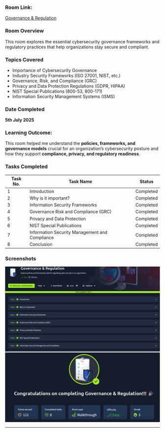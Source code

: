 ### Room Link:
[Governance & Regulation](https://tryhackme.com/room/governanceregulation)

### Room Overview
This room explores the essential cybersecurity governance frameworks and regulatory practices that help organizations stay secure and compliant.

### Topics Covered
- Importance of Cybersecurity Governance
- Industry Security Frameworks (ISO 27001, NIST, etc.)
- Governance, Risk, and Compliance (GRC)
- Privacy and Data Protection Regulations (GDPR, HIPAA)
- NIST Special Publications (800-53, 800-171)
- Information Security Management Systems (ISMS)

### Date Completed
**5th July 2025**

### Learning Outcome:  
This room helped me understand the **policies, frameworks, and governance models** crucial for an organization’s cybersecurity posture and how they support **compliance, privacy, and regulatory readiness**.

### Tasks Completed
| Task No. | Task Name                                 | Status     |
|----------|-------------------------------------------|------------|
| 1        | Introduction                              | Completed |
| 2        | Why is it important?                      | Completed |
| 3        | Information Security Frameworks           | Completed |
| 4        | Governance Risk and Compliance (GRC)      | Completed |
| 5        | Privacy and Data Protection               | Completed |
| 6        | NIST Special Publications                 | Completed |
| 7        | Information Security Management and Compliance | Completed |
| 8        | Conclusion                                | Completed |

### Screenshots
![Governance & Regulation Room](https://github.com/MayankQuery/tryhackme-writeups/blob/main/governance-and-regulation/images/governance-and-regulation-room.png)
![Governance & Regulation Completion](https://github.com/MayankQuery/tryhackme-writeups/blob/main/governance-and-regulation/images/governance-and-regulation-completion.png)

---
